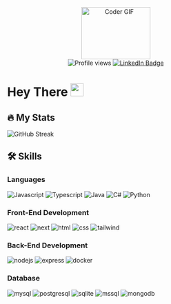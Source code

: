 <div id="header" align="center">
  <img src="https://media.giphy.com/media/v1.Y2lkPTc5MGI3NjExZjVmZmY5YTQwNWQ1OTk3YTVkOGI1YTZjNDk4MWJjMjEzMDEyMmQ0ZiZjdD1z/3iyKHMIKg5VWG6qHUm/giphy.gif" width="160" height="121" alt="Coder GIF"/>
  <div id="badges">
     <img src="https://komarev.com/ghpvc/?username=Olivier-OG&style=for-the-badge&color=blue" alt="Profile views"/>
    <a href="https://www.linkedin.com/in/olivier-gilquin-293112238/" target="_blank"> 
      <img src="https://img.shields.io/badge/LinkedIn-blue?logo=linkedin&logoColor=white&style=for-the-badge" alt="LinkedIn Badge"/>
    </a>
  </div>
</div>

# Hey There <img src="https://media.giphy.com/media/hvRJCLFzcasrR4ia7z/giphy.gif" width="30px"/>

## 🔥 My Stats

![GitHub Streak](http://github-readme-streak-stats.herokuapp.com?user=Olivier-OG&theme=dark&hide_border=true&date_format=j%20M%5B%20Y%5D&mode=daily)

<!-- ![GitHub Langs](https://github-readme-stats.vercel.app/api/top-langs/?username=Olivier-OG&layout=compact&theme=blue-green) -->

## 🛠️ Skills


### Languages

![Javascript](https://img.shields.io/badge/JavaScript-323330?style=for-the-badge&logo=javascript&logoColor=F7DF1E)
![Typescript](https://shields.io/badge/TypeScript-3178C6?logo=TypeScript&logoColor=FFF&style=for-the-badge)
![Java](https://img.shields.io/badge/Java-ED8B00?style=for-the-badge&logo=openjdk&logoColor=white)
![C#](https://img.shields.io/badge/C%23-035375?style=for-the-badge&logo=C%20sharp&logoColor=white)
![Python](https://img.shields.io/badge/Python-3776AB?style=for-the-badge&logo=python&logoColor=white)


### Front-End Development

![react](https://img.shields.io/badge/React-20232A?style=for-the-badge&logo=react&logoColor=61DAFB)
![next](https://img.shields.io/badge/Next-000000?style=for-the-badge&logo=nextdotjs&logoColor=FFFFFF)
![html](https://img.shields.io/badge/HTML5-E34F26?style=for-the-badge&logo=html5&logoColor=white)
![css](https://img.shields.io/badge/CSS3-1572B6?style=for-the-badge&logo=css3&logoColor=white)
![tailwind](https://img.shields.io/badge/Tailwind_CSS-38B2AC?style=for-the-badge&logo=tailwind-css&logoColor=white)

### Back-End Development

![nodejs](https://img.shields.io/badge/Node.js-43853D?style=for-the-badge&logo=node.js&logoColor=white)
![express](https://img.shields.io/badge/Express-000000?style=for-the-badge&logo=express&logoColor=white)
![docker](https://img.shields.io/badge/Docker-4a94e6?style=for-the-badge&logo=docker&logoColor=white)

### Database

![mysql](https://img.shields.io/badge/MySQL-cc6600?style=for-the-badge&logo=mysql&logoColor=white)
![postgresql](https://img.shields.io/badge/PostgreSQL-316192?style=for-the-badge&logo=postgresql&logoColor=white)
![sqlite](https://img.shields.io/badge/SQLite-0099ff?style=for-the-badge&logo=sqlite&logoColor=white)
![mssql](https://img.shields.io/badge/MS_SQL-999966?style=for-the-badge&logo=microsoft-sql-server&logoColor=white)
![mongodb](https://img.shields.io/badge/MongoDB-4EA94B?style=for-the-badge&logo=mongodb&logoColor=white)
